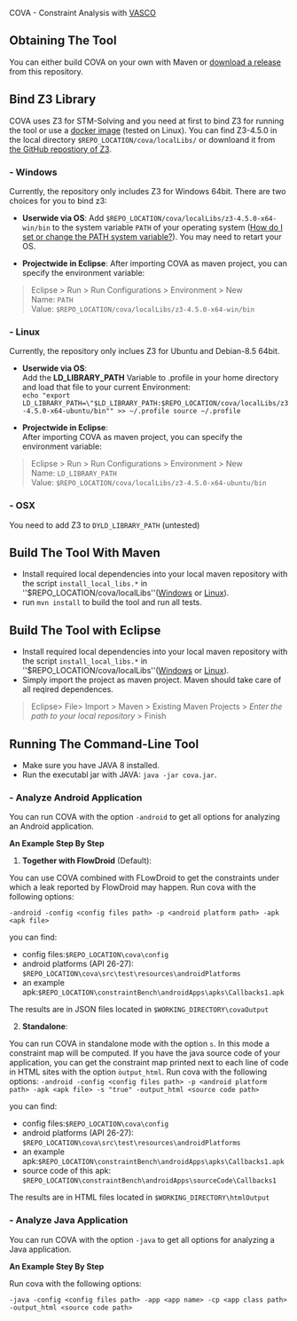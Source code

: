 COVA - Constraint Analysis with [VASCO](https://github.com/rohanpadhye/vasco) 

## Obtaining The Tool 
You can either build COVA on your own with Maven or [download a release](...) from this repository.

## Bind Z3 Library
COVA uses Z3 for STM-Solving and you need at first to bind Z3 for running the tool or use a [docker image](https://hub.docker.com/r/linghui2016/z3maven/) (tested on Linux). 
You can find Z3-4.5.0 in the local directory `$REPO_LOCATION/cova/localLibs/` or downloand it from [the GitHub repostiory of Z3](https://github.com/Z3Prover/z3).  
### - Windows
Currently, the repository only includes Z3 for Windows 64bit.
There are two choices for you to bind z3:

- **Userwide via OS**: 
Add `$REPO_LOCATION/cova/localLibs/z3-4.5.0-x64-win/bin` to the system variable `PATH` of your operating system ([How do I set or change the PATH system variable?](https://www.java.com/en/download/help/path.xml)). You may need to retart your OS. 

- **Projectwide in Eclipse**: 
After importing COVA as maven project, you can specify the environment variable: 
> Eclipse > Run > Run Configurations > Environment > New  
Name: `PATH`  
Value: `$REPO_LOCATION/cova/localLibs/z3-4.5.0-x64-win/bin`


### - Linux
Currently, the repository only inclues Z3 for Ubuntu and Debian-8.5 64bit.

- **Userwide via OS**:  
Add the **LD_LIBRARY_PATH** Variable to .profile in your home directory and load that file to your current Environment:  
`echo "export LD_LIBRARY_PATH=\"$LD_LIBRARY_PATH:$REPO_LOCATION/cova/localLibs/z3-4.5.0-x64-ubuntu/bin"" >> ~/.profile
source ~/.profile`

- **Projectwide in Eclipse**:  
After importing COVA as maven project, you can specify the environment variable:
> Eclipse > Run > Run Configurations > Environment > New  
Name: `LD_LIBRARY_PATH`  
Value: `$REPO_LOCATION/cova/localLibs/z3-4.5.0-x64-ubuntu/bin` 

### - OSX
You need to add Z3 to `DYLD_LIBRARY_PATH` (untested)

## Build The Tool With Maven
- Install required local dependencies into your local maven repository with the script ``install_local_libs.*`` in ''$REPO_LOCATION/cova/localLibs''([Windows](https://github.com/secure-software-engineering/COVA/tree/master/cova/localLibs/install_local_libs.bat) or [Linux](https://github.com/secure-software-engineering/COVA/tree/master/cova/localLibs/install_local_libs.sh)). 
- run `mvn install` to build the tool and run all tests.

## Build The Tool with Eclipse
- Install required local dependencies into your local maven repository with the script ``install_local_libs.*`` in ''$REPO_LOCATION/cova/localLibs''([Windows](https://github.com/secure-software-engineering/COVA/tree/master/cova/localLibs/install_local_libs.bat) or [Linux](https://github.com/secure-software-engineering/COVA/tree/master/cova/localLibs/install_local_libs.sh)). 
- Simply import the project as maven project. Maven should take care of all reqired dependences.
> Eclipse> File> Import > Maven > Existing Maven Projects > *Enter the path to your local repository*  > Finish

## Running The Command-Line Tool 
- Make sure you have JAVA 8 installed. 
- Run the executabl jar with JAVA: ``java -jar cova.jar``. 
### - Analyze Android Application

You can run COVA with the option ``-android`` to get all options for analyzing an Android application.

**An Example Step By Step**
1. **Together with FlowDroid** (Default):

You can use COVA combined with FLowDroid to get the constraints under which a leak reported by FlowDroid may happen. 
Run cova with the following options:

``-android -config <config files path> -p <android platform path> -apk <apk file>``

   you can find: 
   - config files:``$REPO_LOCATION\cova\config``
   - android platforms (API 26-27): ``$REPO_LOCATION\cova\src\test\resources\androidPlatforms``
   - an example apk:``$REPO_LOCATION\constraintBench\androidApps\apks\Callbacks1.apk``

   The results are in JSON files located in ``$WORKING_DIRECTORY\covaOutput``

2. **Standalone**:

You can run COVA in standalone mode with the option ``s``. In this mode a constraint map will be computed. If you have the java source code of your application, you can get the constraint map printed next to each line of code in HTML sites with the option ``òutput_html``. Run cova with the following options:
``-android -config <config files path> -p <android platform path> -apk <apk file> -s "true" -output_html <source code path>``

   you can find: 
   - config files:``$REPO_LOCATION\cova\config``
   - android platforms (API 26-27): ``$REPO_LOCATION\cova\src\test\resources\androidPlatforms``
   - an example apk:``$REPO_LOCATION\constraintBench\androidApps\apks\Callbacks1.apk``
   - source code of this apk: ``$REPO_LOCATION\constraintBench\androidApps\sourceCode\Callbacks1``

   The results are in HTML files located in ``$WORKING_DIRECTORY\htmlOutput``
   
### - Analyze Java Application

You can run COVA with the option ``-java`` to get all options for analyzing a Java application.

**An Example Stey By Step**

Run cova with the following options:

``-java -config <config files path> -app <app name> -cp <app class path> -output_html <source code path>`` 
